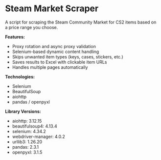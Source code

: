 # Steam Market Scraper

A script for scraping the Steam Community Market for CS2 items based on a price range you choose.

**Features:**
- Proxy rotation and async proxy validation
- Selenium-based dynamic content handling
- Skips unwanted item types (keys, cases, stickers, etc.)
- Saves results to Excel with clickable item URLs
- Handles multiple pages automatically

**Technologies:**
- Selenium
- BeautifulSoup
- aiohttp
- pandas / openpyxl

**Library Versions:**
- aiohttp: 3.12.15
- beautifulsoup4: 4.13.4
- selenium: 4.34.2
- webdriver-manager: 4.0.2
- urllib3: 1.26.20
- pandas: 2.3.1
- openpyxl: 3.1.5
